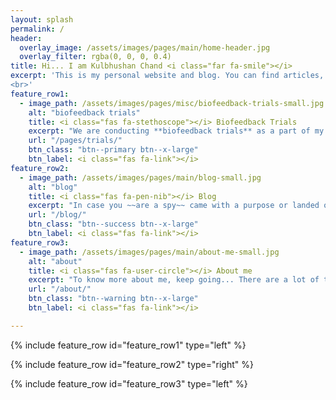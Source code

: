 ```yaml
---
layout: splash
permalink: /
header:
  overlay_image: /assets/images/pages/main/home-header.jpg
  overlay_filter: rgba(0, 0, 0, 0.4)
title: Hi... I am Kulbhushan Chand <i class="far fa-smile"></i>
excerpt: 'This is my personal website and blog. You can find articles, tutorials and brief excerpts (deltaX) pertaining to different topics like electronics, arduino, mythology, physics, humour, personal experience etc.. I hope you enjoy reading them. 
<br>'
feature_row1:
  - image_path: /assets/images/pages/misc/biofeedback-trials-small.jpg
    alt: "biofeedback trials"
    title: <i class="fas fa-stethoscope"></i> Biofeedback Trials
    excerpt: "We are conducting **biofeedback trials** as a part of my PhD research. For this we require your participation and welcome anyone one from NIT Jalandhar to be a part of the research. We assure that it will be an **awesome learning experience** for you too. In case you want to be the participant or want to know about the trials, ***click below to know more...***"
    url: "/pages/trials/"
    btn_class: "btn--primary btn--x-large"
    btn_label: <i class="fas fa-link"></i>
feature_row2:
  - image_path: /assets/images/pages/main/blog-small.jpg
    alt: "blog"
    title: <i class="fas fa-pen-nib"></i> Blog
    excerpt: "In case you ~~are a spy~~ came with a purpose or landed on this website ~~mistakenly~~ out of curiosity, I recommend reading the articles in my blog..."
    url: "/blog/"
    btn_class: "btn--success btn--x-large"
    btn_label: <i class="fas fa-link"></i>
feature_row3:
  - image_path: /assets/images/pages/main/about-me-small.jpg
    alt: "about"
    title: <i class="fas fa-user-circle"></i> About me
    excerpt: "To know more about me, keep going... There are a lot of topics from different fields, we can discuss about or collaborate on projects." 
    url: "/about/"
    btn_class: "btn--warning btn--x-large"
    btn_label: <i class="fas fa-link"></i>

---
```


{% include feature_row id="feature_row1" type="left" %}

{% include feature_row id="feature_row2" type="right" %}

{% include feature_row id="feature_row3" type="left" %}